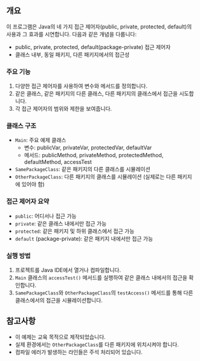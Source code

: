 ## 개요
이 프로그램은 Java의 네 가지 접근 제어자(public, private, protected, default)의 사용과 그 효과를 시연합니다. 다음과 같은 개념을 다룹니다:

- public, private, protected, default(package-private) 접근 제어자
- 클래스 내부, 동일 패키지, 다른 패키지에서의 접근성

### 주요 기능

1. 다양한 접근 제어자를 사용하여 변수와 메서드를 정의합니다.
2. 같은 클래스, 같은 패키지의 다른 클래스, 다른 패키지의 클래스에서 접근을 시도합니다.
3. 각 접근 제어자의 범위와 제한을 보여줍니다.

### 클래스 구조

- `Main`: 주요 예제 클래스
  - 변수: publicVar, privateVar, protectedVar, defaultVar
  - 메서드: publicMethod, privateMethod, protectedMethod, defaultMethod, accessTest
- `SamePackageClass`: 같은 패키지의 다른 클래스를 시뮬레이션
- `OtherPackageClass`: 다른 패키지의 클래스를 시뮬레이션 (실제로는 다른 패키지에 있어야 함)

### 접근 제어자 요약

- `public`: 어디서나 접근 가능
- `private`: 같은 클래스 내에서만 접근 가능
- `protected`: 같은 패키지 및 하위 클래스에서 접근 가능
- `default` (package-private): 같은 패키지 내에서만 접근 가능

### 실행 방법

1. 프로젝트를 Java IDE에서 열거나 컴파일합니다.
2. `Main` 클래스의 `accessTest()` 메서드를 실행하여 같은 클래스 내에서의 접근을 확인합니다.
3. `SamePackageClass`와 `OtherPackageClass`의 `testAccess()` 메서드를 통해 다른 클래스에서의 접근을 시뮬레이션합니다.

## 참고사항

- 이 예제는 교육 목적으로 제작되었습니다.
- 실제 환경에서는 `OtherPackageClass`를 다른 패키지에 위치시켜야 합니다.
- 컴파일 에러가 발생하는 라인들은 주석 처리되어 있습니다.